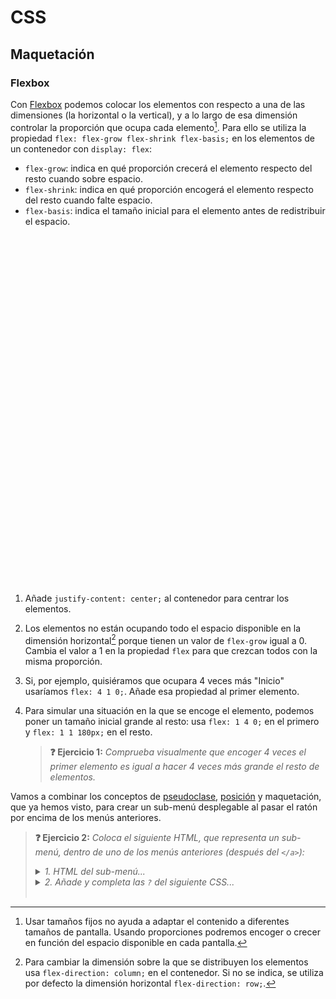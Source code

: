 # CSS
## Maquetación

### Flexbox

Con [Flexbox](https://css-tricks.com/snippets/css/a-guide-to-flexbox/) podemos colocar los elementos con respecto a una de las dimensiones (la horizontal o la vertical), y a lo largo de esa dimensión controlar la proporción que ocupa cada elemento[^1]. Para ello se utiliza la propiedad `flex: flex-grow flex-shrink flex-basis;` en los elementos de un contenedor con `display: flex`:

- `flex-grow`: indica en qué proporción crecerá el elemento respecto del resto cuando sobre espacio.
- `flex-shrink`: indica en qué proporción encogerá el elemento respecto del resto cuando falte espacio.
- `flex-basis`: indica el tamaño inicial para el elemento antes de redistribuir el espacio.

<div class="codepen" data-prefill data-height="350" data-theme-id="light" data-default-tab="css,result" data-editable="true" style="opacity:0">
<pre data-lang="html">&lt;body>
&lt;nav>
 &lt;ul class="contenedor">
  &lt;li>&lt;a href="#">Inicio&lt;/a>&lt;/li>
  &lt;li>&lt;a href="#">Nosotros&lt;/a>&lt;/li>
  &lt;li>&lt;a href="#">Productos&lt;/a>&lt;/li>
  &lt;li>&lt;a href="#">Contacto&lt;/a>&lt;/li>
 &lt;/ul>
&lt;/nav>
&lt;/body></pre>
<pre data-lang="css">.contenedor {
  display: flex;
  list-style: none;
  margin: 0;
  background: dodgerblue;
  padding: 0;
}
.contenedor li {
  flex: 0 1 0;
}
.contenedor li:first-child {
}
.contenedor a {
  font: 9px sans-serif;
  text-align: center;
  text-decoration: none;
  display: block;
  padding: 9px;
  color: white;
  user-select: none;
}
.contenedor li:hover {
  background: royalblue;
}
</pre></div>

1. Añade `justify-content: center;` al contenedor para centrar los elementos.

1. Los elementos no están ocupando todo el espacio disponible en la dimensión horizontal[^2] porque tienen un valor de `flex-grow` igual a 0. Cambia el valor a 1 en la propiedad `flex` para que crezcan todos con la misma proporción.

1. Si, por ejemplo, quisiéramos que ocupara 4 veces más "Inicio" usaríamos `flex: 4 1 0;`. Añade esa propiedad al primer elemento.

1. Para simular una situación en la que se encoge el elemento, podemos poner un tamaño inicial grande al resto: usa `flex: 1 4 0;` en el primero y `flex: 1 1 180px;` en el resto.

   > **❓ Ejercicio 1:** _Comprueba visualmente que encoger 4 veces el primer elemento es igual a hacer 4 veces más grande el resto de elementos._

Vamos a combinar los conceptos de [pseudoclase](../../tema4/css/pseudoclases.html), [posición](../../tema4/css/posicion-position.html) y maquetación, que ya hemos visto, para crear un sub-menú desplegable al pasar el ratón por encima de los menús anteriores.

> **❓ Ejercicio 2:** _Coloca el siguiente HTML, que representa un sub-menú, dentro de uno de los menús anteriores (después del `</a>`):_
> <details><summary><em>1. HTML del sub-menú...</em></summary>
>
> ```html
> <ul class="submenu">
>   <li><a href="#">Submenú 1</a></li>
>   <li><a href="#">Submenú 2</a></li>
> </ul>
> ```
> </details>
>
> <details><summary><em>2. Añade y completa las <code>?</code> del siguiente CSS...</em></summary>
>
> ```css
> .submenu {
>   display: none;
>   list-style: none;
>   padding: 0;
>   background: dodgerblue;
>   position: ?
> }
> .submenu > li:? {
>   background: royalblue;
> }
> .contenedor > li:? > .submenu {
>   display: block;
> }
> ```
> </details>
> <br>

[^1]: Usar tamaños fijos no ayuda a adaptar el contenido a diferentes tamaños de pantalla. Usando proporciones podremos encoger o crecer en función del espacio disponible en cada pantalla.

[^2]: Para cambiar la dimensión sobre la que se distribuyen los elementos usa `flex-direction: column;` en el contenedor. Si no se indica, se utiliza por defecto la dimensión horizontal `flex-direction: row;`.